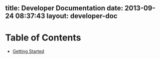title: Developer Documentation
date: 2013-09-24 08:37:43
layout: developer-doc
---


# Table of Contents

- [Getting Started](./getting-started.html)